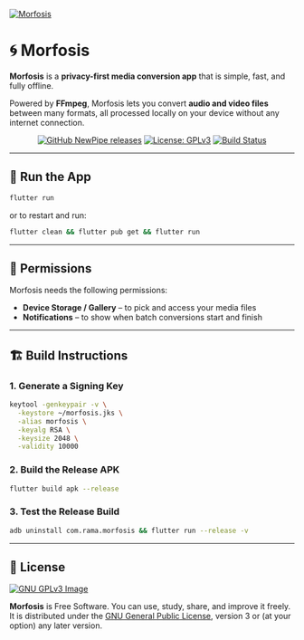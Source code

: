 [![Morfosis](https://rama-o.github.io/img/preview-morfosis.webp)](https://morfosis-o.github.io)

# 🌀 Morfosis

**Morfosis** is a **privacy-first media conversion app** that is simple, fast, and fully offline.

Powered by **FFmpeg**, Morfosis lets you convert **audio and video files** between many formats, all processed locally on your device without any internet connection.

<p align="center">
<a href="https://github.com/rama-o/morfosis/releases"><img alt="GitHub NewPipe releases" src="https://img.shields.io/github/release/rama-o/morfosis.svg" ></a>
<a href="https://www.gnu.org/licenses/gpl-3.0"><img alt="License: GPLv3" src="https://img.shields.io/badge/License-GPL%20v3-blue.svg"></a>
<a href="https://github.com/rama-o/morfosis/actions"><img alt="Build Status" src="https://github.com/rama-o/morfosis/actions/workflows/test.yml/badge.svg?branch=main&event=push"></a>
</p>

---

## 🚀 Run the App

```bash
flutter run
```

or to restart and run:

```bash
flutter clean && flutter pub get && flutter run
```

---

## 🔐 Permissions

Morfosis needs the following permissions:

* **Device Storage / Gallery** – to pick and access your media files
* **Notifications** – to show when batch conversions start and finish

---

## 🏗️ Build Instructions

### 1. Generate a Signing Key

```bash
keytool -genkeypair -v \
  -keystore ~/morfosis.jks \
  -alias morfosis \
  -keyalg RSA \
  -keysize 2048 \
  -validity 10000
```

### 2. Build the Release APK

```bash
flutter build apk --release
```

### 3. Test the Release Build

```bash
adb uninstall com.rama.morfosis && flutter run --release -v
```

---

## 🧾 License

[![GNU GPLv3 Image](https://www.gnu.org/graphics/gplv3-127x51.png)](https://www.gnu.org/licenses/gpl-3.0.en.html)

**Morfosis** is Free Software. You can use, study, share, and improve it freely.
It is distributed under the [GNU General Public License](https://www.gnu.org/licenses/gpl.html), version 3 or (at your option) any later version.